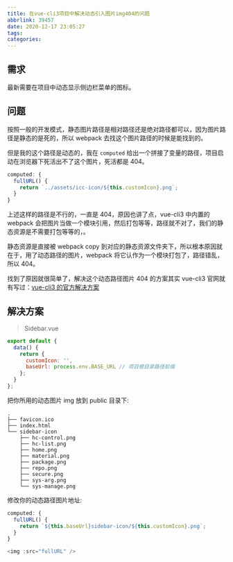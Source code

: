 ```yaml
---
title: 在vue-cli3项目中解决动态引入图片img404的问题
abbrlink: 39457
date: 2020-12-17 23:05:27
tags:
categories:
---
```


## 需求

最新需要在项目中动态显示侧边栏菜单的图标。

<!-- more -->

## 问题

按照一般的开发模式，静态图片路径是相对路径还是绝对路径都可以，因为图片路径是静态的是死的，所以 webpack 去找这个图片路径的时候是能找到的。

但是我的这个路径是动态的，我在 `computed` 给出一个拼接了变量的路径，项目启动在浏览器下死活出不了这个图片，死活都是 404。

```js
computed: {
  fullURL() {
    return `../assets/icc-icon/${this.customIcon}.png`;
  }
}
```

上述这样的路径是不行的，一直是 404，原因也讲了点，vue-cli3 中内置的 webpack 会把图片当做一个模块引用，然后打包等等，路径就不对了，我们的静态资源是不需要打包等等的，。

静态资源是直接被 webpack copy 到对应的静态资源文件夹下，所以根本原因就在于，用了动态路径的图片，webpack 将它认作为一个模块打包了，路径错乱，所以 404。

找到了原因就很简单了，解决这个动态路径图片 404 的方案其实 vue-cli3 官网就有写过：[vue-cli3 的官方解决方案](https://cli.vuejs.org/zh/guide/html-and-static-assets.html#%E5%A4%84%E7%90%86%E9%9D%99%E6%80%81%E8%B5%84%E6%BA%90)

## 解决方案

> Sidebar.vue

```js
export default {
  data() {
    return {
      customIcon: '',
      baseUrl: process.env.BASE_URL // 项目根目录路径前缀
    };
  }
};
```

把你所用的动态图片 img 放到 public 目录下:

```shell
.
├── favicon.ico
├── index.html
└── sidebar-icon
    ├── hc-control.png
    ├── hc-list.png
    ├── home.png
    ├── material.png
    ├── package.png
    ├── repo.png
    ├── secure.png
    ├── sys-arg.png
    └── sys-manage.png
```

修改你的动态路径图片地址:

```js
computed: {
  fullURL() {
    return `${this.baseUrl}sidebar-icon/${this.customIcon}.png`;
  }
}

<img :src="fullURL" />
```
